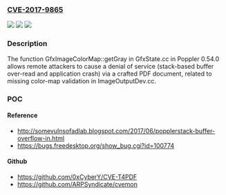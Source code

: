 ### [CVE-2017-9865](https://cve.mitre.org/cgi-bin/cvename.cgi?name=CVE-2017-9865)
![](https://img.shields.io/static/v1?label=Product&message=n%2Fa&color=blue)
![](https://img.shields.io/static/v1?label=Version&message=n%2Fa&color=blue)
![](https://img.shields.io/static/v1?label=Vulnerability&message=n%2Fa&color=brighgreen)

### Description

The function GfxImageColorMap::getGray in GfxState.cc in Poppler 0.54.0 allows remote attackers to cause a denial of service (stack-based buffer over-read and application crash) via a crafted PDF document, related to missing color-map validation in ImageOutputDev.cc.

### POC

#### Reference
- http://somevulnsofadlab.blogspot.com/2017/06/popplerstack-buffer-overflow-in.html
- https://bugs.freedesktop.org/show_bug.cgi?id=100774

#### Github
- https://github.com/0xCyberY/CVE-T4PDF
- https://github.com/ARPSyndicate/cvemon


